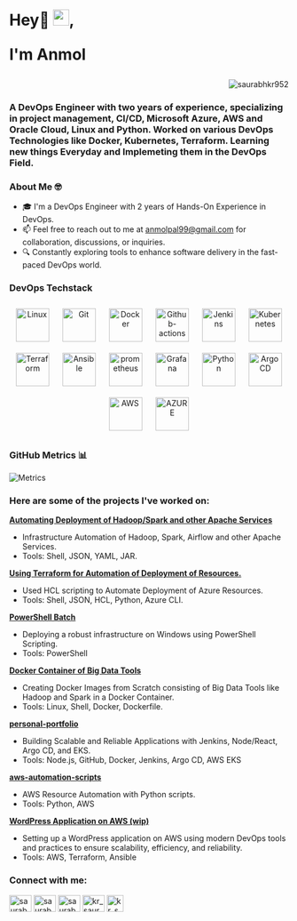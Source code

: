 <h1 align="left">Hey👋 <img src="https://github.com/TheDudeThatCode/TheDudeThatCode/blob/master/Assets/Hi.gif" width="29">,

I'm Anmol<div align="right">
    
</div></h1>
<div align="right">
    <img src="https://komarev.com/ghpvc/?username=saurabhkr952&label=Profile%20views&color=0e75b6&style=flat" alt="saurabhkr952">
</div>



<h3 align="left"> A DevOps Engineer with two years of experience, specializing in project management, CI/CD, Microsoft Azure, AWS and Oracle Cloud, Linux and Python. Worked on various DevOps Technologies like Docker, Kubernetes, Terraform. Learning new things Everyday and Implemeting them in the DevOps Field.</h3> 


### About Me 🤓

- 🎓 I'm a DevOps Engineer with 2 years of Hands-On Experience in DevOps.
- 📫 Feel free to reach out to me at [anmolpal99@gmail.com](mailto:anmolpal99@gmail.com) for collaboration, discussions, or inquiries.
- 🔍 Constantly exploring tools to enhance software delivery in the fast-paced DevOps world.


### DevOps Techstack 

<div align="center"> 
<img style="margin: 10px" src="https://profilinator.rishav.dev/skills-assets/linux-original.svg" alt="Linux" height="60" />
<img style="margin: 10px" src="https://profilinator.rishav.dev/skills-assets/git-scm-icon.svg" alt="Git" height="60" /> 
<img style="margin: 10px" src="https://profilinator.rishav.dev/skills-assets/docker-original-wordmark.svg" alt="Docker" height="60" />    
<img style="margin: 10px" src="https://seeklogo.com/images/G/github-actions-logo-031704BDC6-seeklogo.com.png" alt="Github-actions" height="60" />
<img style="margin: 10px" src="https://profilinator.rishav.dev/skills-assets/jenkins-icon.svg" alt="Jenkins" height="60" /> 
<img style="margin: 10px" src="https://profilinator.rishav.dev/skills-assets/kubernetes-icon.svg" alt="Kubernetes" height="60" /> 
<img style="margin: 10px" src="https://profilinator.rishav.dev/skills-assets/terraformio-icon.svg" alt="Terraform" height="60" />   
<img style="margin: 10px" src="https://media.trustradius.com/product-logos/ai/vQ/ATKTZ7HRC8TF.PNG" alt="Ansible" height="60" />  
<img style="margin: 10px" src="https://upload.wikimedia.org/wikipedia/commons/thumb/3/38/Prometheus_software_logo.svg/2066px-Prometheus_software_logo.svg.png" alt="prometheus" height="60" />
<img style="margin: 10px" src="https://profilinator.rishav.dev/skills-assets/grafana.png" alt="Grafana" height="60" />    
<img style="margin: 10px" src="https://profilinator.rishav.dev/skills-assets/python-original.svg" alt="Python" height="60" />  
<img style="margin: 10px" src="https://coralogix.com/wp-content/uploads/2021/06/Argo-CD-Version-Tags-1000X1000.png" alt="Argo CD" height="60" />
<img style="margin: 10px" src="https://www.sophos.com/sites/default/files/2022-02/aws-logo-white-orange.png" alt="AWS" height="60" />      
<img style="margin: 10px" src="https://swimburger.net/media/ppnn3pcl/azure.png" alt="AZURE" height="60" /> 
</div>

### GitHub Metrics 📊
![Metrics](https://metrics.lecoq.io/saurabhkr952?template=classic&base.header=0&base.activity=0&base.community=0&base.metadata=0&base=header%2C%20activity%2C%20community%2C%20repositories%2C%20metadata&base.indepth=false&base.hireable=false&base.skip=false&config.timezone=Asia%2FCalcutta)


### Here are some of the projects I've worked on:

**[Automating Deployment of Hadoop/Spark and other Apache Services](https://github.com/anmolpal/Nucleus-Master-and-Slave-Shell)**
- Infrastructure Automation of Hadoop, Spark, Airflow and other Apache Services.
- Tools: Shell, JSON, YAML, JAR.

**[Using Terraform for Automation of Deployment of Resources.](https://github.com/anmolpal/TerraformTemplate-Azure)**
- Used HCL scripting to Automate Deployment of Azure Resources.
- Tools: Shell, JSON, HCL, Python, Azure CLI.

**[PowerShell Batch](https://github.com/anmolpal/PowerShell-Batch)**
- Deploying a robust infrastructure on Windows using PowerShell Scripting.
- Tools: PowerShell

**[Docker Container of Big Data Tools](https://hub.docker.com/repository/docker/anmolrecker/spark-hadoop/general)**
- Creating Docker Images from Scratch consisting of Big Data Tools like Hadoop and Spark in a Docker Container.
- Tools: Linux, Shell, Docker, Dockerfile.

**[personal-portfolio](https://github.com/saurabhkr952/my-portfolio)**
- Building Scalable and Reliable Applications with Jenkins, Node/React, Argo CD, and EKS.
- Tools: Node.js, GitHub, Docker, Jenkins, Argo CD, AWS EKS

**[aws-automation-scripts](https://github.com/Saurabhkr952/python-automation-scripts)**
- AWS Resource Automation with Python scripts.
- Tools: Python, AWS

**[WordPress Application on AWS (wip)](https://github.com/Saurabhkr952/Wordpress-Application-on-AWS)**
- Setting up a WordPress application on AWS using modern DevOps tools and practices to ensure scalability, efficiency, and reliability.
- Tools: AWS, Terraform, Ansible

<h3 align="left">Connect with me:</h3>
<p align="left">
  <a href="https://twitter.com/kr_saurabh_952" target="blank"><img align="center" src="https://raw.githubusercontent.com/rahuldkjain/github-profile-readme-generator/master/src/images/icons/Social/twitter.svg" alt="saurabhkr952" height="30" width="40" /></a>
  <a href="https://linkedin.com/in/saurabhkr952" target="blank"><img align="center" src="https://raw.githubusercontent.com/rahuldkjain/github-profile-readme-generator/master/src/images/icons/Social/linked-in-alt.svg" alt="saurabhkr952" height="30" width="40" /></a>
  <a href="https://fb.com/saurabhkr952" target="blank"><img align="center" src="https://raw.githubusercontent.com/rahuldkjain/github-profile-readme-generator/master/src/images/icons/Social/facebook.svg" alt="saurabhkr952" height="30" width="40" /></a>
  <a href="https://instagram.com/kr_saurabh_952" target="blank"><img align="center" src="https://raw.githubusercontent.com/rahuldkjain/github-profile-readme-generator/master/src/images/icons/Social/instagram.svg" alt="kr_saurabh_952" height="30" width="40" /></a>
  <a href="https://devopseasyinitiate.hashnode.dev/" target="blank"><img align="center" src="https://cdn.hashnode.com/res/hashnode/image/upload/v1611902473383/CDyAuTy75.png?auto=compress" alt="kr_saurabh_952" height="30" width="30" /></a>
</p>
